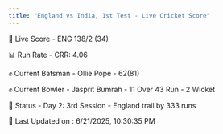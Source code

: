 ```yaml
---
title: "England vs India, 1st Test - Live Cricket Score"
---
```


🔴 Live Score - ENG 138/2 (34)  

📊 Run Rate - CRR: 4.06  

✊ Current Batsman - Ollie Pope - 62(81)  

✊ Current Bowler - Jasprit Bumrah - 11 Over 43 Run - 2 Wicket  

📑 Status - Day 2: 3rd Session - England trail by 333 runs

📝 Last Updated on : 6/21/2025, 10:30:35 PM  

